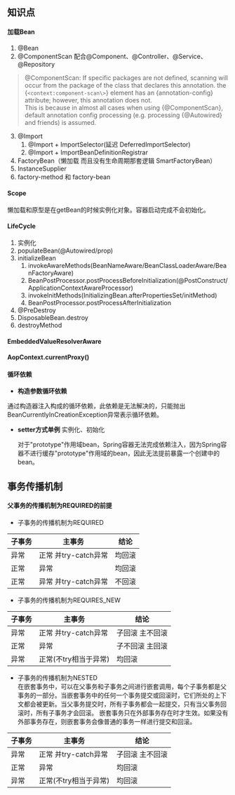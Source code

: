 ## 知识点

#### 加载Bean

1. @Bean
2. @ComponentScan 配合@Component、@Controller、@Service、@Repository
> @ComponentScan: If specific packages are not defined, scanning will occur from the package of the class that declares this annotation.
> the {`<context:component-scan\>`} element has an {annotation-config} attribute; however, this annotation does not.  
> This is because in almost all cases when using {@ComponentScan}, default annotation config processing (e.g. processing {@Autowired} and friends) is assumed.
3. @Import
    1. @Import + ImportSelector(延迟 DeferredImportSelector)
    2. @Import + ImportBeanDefinitionRegistrar
4. FactoryBean（懒加载 而且没有生命周期那套逻辑 SmartFactoryBean）
5. InstanceSupplier
6. factory-method 和 factory-bean
#### Scope
懒加载和原型是在getBean的时候实例化对象。容器启动完成不会初始化。
#### LifeCycle
1. 实例化
2. populateBean(@Autowired/prop)
3. initializeBean
    1. invokeAwareMethods(BeanNameAware/BeanClassLoaderAware/BeanFactoryAware)
    2. BeanPostProcessor.postProcessBeforeInitialization(@PostConstruct/ApplicationContextAwareProcessor)
    3. invokeInitMethods(InitializingBean.afterPropertiesSet/initMethod)
    4. BeanPostProcessor.postProcessAfterInitialization
4. @PreDestroy
5. DisposableBean.destroy
6. destroyMethod
#### EmbeddedValueResolverAware
#### AopContext.currentProxy()

#### 循环依赖

- **构造参数循环依赖**

通过构造器注入构成的循环依赖，此依赖是无法解决的，只能抛出BeanCurrentlyInCreationException异常表示循环依赖。

- **setter方式单例** 实例化、初始化

  对于"prototype"作用域bean，Spring容器无法完成依赖注入，因为Spring容器不进行缓存"prototype"作用域的bean，因此无法提前暴露一个创建中的bean。

## 事务传播机制

#### 父事务的传播机制为REQUIRED的前提

- 子事务的传播机制为REQUIRED

| 子事务  | 主事务             | 结论   |
| ---- | --------------- | ---- |
| 异常   | 正常 并try-catch异常 | 均回滚  |
| 正常   | 异常              | 均回滚  |
| 正常   | 异常 并try-catch异常 | 不回滚  |

- 子事务的传播机制为REQUIRES_NEW

| 子事务  | 主事务             | 结论       |
| ---- |-----------------| -------- |
| 异常   | 正常 并try-catch异常 | 子回滚 主不回滚 |
| 正常   | 异常              | 子不回滚 主回滚 |
| 异常   | 正常(不try相当于异常)   | 均回滚      |

- 子事务的传播机制为NESTED  
  在嵌套事务中，可以在父事务和子事务之间进行嵌套调用，每个子事务都是父事务的一部分。当嵌套事务中的任何一个事务提交或回滚时，它们所处的上下文都会被更新。当父事务提交时，所有子事务都会一起提交，只有当父事务回滚时，所有子事务才会回滚。
  嵌套事务只在外部事务存在时才生效。如果没有外部事务存在，则嵌套事务会像普通的事务一样进行提交和回滚。

| 子事务  | 主事务             | 结论       |
| ---- | --------------- | -------- |
| 异常   | 正常 并try-catch异常 | 子回滚 主不回滚 |
| 正常   | 异常              | 均回滚      |
| 异常   | 正常(不try相当于异常)  | 均回滚      |

